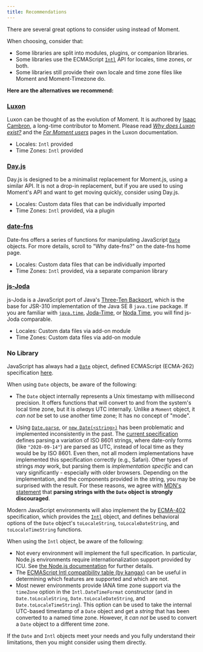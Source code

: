 ```yaml
---
title: Recommendations
---
```


There are several great options to consider using instead of Moment.

When choosing, consider that:

- Some libraries are split into modules, plugins, or companion libraries.
- Some libraries use the ECMAScript [`Intl`](https://developer.mozilla.org/docs/Web/JavaScript/Reference/Global_Objects/Intl) API for locales, time zones, or both.
- Some libraries still provide their own locale and time zone files like Moment and Moment-Timezone do.

**Here are the alternatives we recommend:**

### [Luxon](https://moment.github.io/luxon/)

Luxon can be thought of as the evolution of Moment.  It is authored by [Isaac Cambron](https://github.com/icambron), a long-time contributor to Moment.
Please read [*Why does Luxon exist?*](https://moment.github.io/luxon/#/why) and the [*For Moment users*](https://moment.github.io/luxon/#/moment) pages in the Luxon documentation.

- Locales: `Intl` provided
- Time Zones: `Intl` provided

### [Day.js](https://day.js.org/)

Day.js is designed to be a minimalist replacement for Moment.js, using a similar API.
It is not a drop-in replacement, but if you are used to using Moment's API and want to get moving quickly, consider using Day.js.

- Locales: Custom data files that can be individually imported
- Time Zones: `Intl` provided, via a plugin

### [date-fns](https://date-fns.org/)

Date-fns offers a series of functions for manipulating JavaScript [`Date`](https://developer.mozilla.org/docs/Web/JavaScript/Reference/Global_Objects/Date) objects.  For more details, scroll to "Why date-fns?" on the date-fns home page.

- Locales: Custom data files that can be individually imported
- Time Zones: `Intl` provided, via a separate companion library

### [js-Joda](https://js-joda.github.io/js-joda/)

js-Joda is a JavaScript port of Java's [Three-Ten Backport](https://www.threeten.org/threetenbp/), which is the base for JSR-310 implementation of the Java SE 8 `java.time` package.
If you are familiar with [`java.time`](https://docs.oracle.com/javase/8/docs/api/java/time/package-summary.html), [Joda-Time](https://www.joda.org/joda-time/), or [Noda Time](https://nodatime.org/), you will find js-Joda comparable.

- Locales: Custom data files via add-on module
- Time Zones: Custom data files via add-on module

### No Library

JavaScript has always had a [`Date`](https://developer.mozilla.org/docs/Web/JavaScript/Reference/Global_Objects/Date) object, defined ECMAScript (ECMA-262) specification [here](https://www.ecma-international.org/ecma-262/11.0/index.html#sec-date-objects).

When using `Date` objects, be aware of the following:

- The `Date` object internally represents a Unix timestamp with millisecond precision.  It offers functions that will convert to and from the system's local time zone, but it is *always* UTC internally.
  Unlike a `Moment` object, it *can not* be set to use another time zone; It has no concept of "mode".

- Using [`Date.parse`](https://developer.mozilla.org/docs/Web/JavaScript/Reference/Global_Objects/Date/parse), or [`new Date(<string>)`](https://developer.mozilla.org/docs/Web/JavaScript/Reference/Global_Objects/Date/Date#Timestamp_string)
  has been problematic and implemented inconsistently in the past.  The [current specification](https://www.ecma-international.org/ecma-262/11.0/index.html#sec-date-time-string-format) defines parsing a variation of ISO 8601 strings,
  where date-only forms (like `"2020-09-14"`) are parsed as UTC, instead of local time as they would be by ISO 8601.  Even then, not all modern implementations have implemented this specification correctly (e.g., Safari).
  Other types of strings *may* work, but parsing them is *implementation specific* and can vary significantly - especially with older browsers.  Depending on the implementation, and the components provided in the string, you may be surprised with the result.
  For these reasons, we agree with [MDN's statement](https://developer.mozilla.org/docs/Web/JavaScript/Reference/Global_Objects/Date/Date#Timestamp_string) that **parsing strings with the `Date` object is strongly discouraged**.

Modern JavaScript environments will also implement the by [ECMA-402](https://www.ecma-international.org/ecma-402) specification, which provides the [`Intl`](https://developer.mozilla.org/docs/Web/JavaScript/Reference/Global_Objects/Intl) object,
and defines behavioral options of the `Date` object's `toLocaleString`, `toLocaleDateString`, and `toLocaleTimeString` functions.

When using the `Intl` object, be aware of the following:

- Not every environment will implement the full specification.  In particular, Node.js environments require internationalization support provided by ICU.  See [the Node.js documentation](https://nodejs.org/docs/latest-v12.x/api/intl.html) for further details.
- The [ECMAScript Intl compatibility table (by kangax)](http://kangax.github.io/compat-table/esintl/) can be useful in determining which features are supported and which are not.
- Most newer environments provide IANA time zone support via the `timeZone` option in the `Intl.DateTimeFormat` constructor (and in `Date.toLocaleString`, `Date.toLocaleDateString`, and `Date.toLocaleTimeString`).
  This option can be used to take the internal UTC-based timestamp of a `Date` object and get a *string* that has been converted to a named time zone.  However, it *can not* be used to convert a `Date` object to a different time zone.

If the `Date` and `Intl` objects meet your needs and you fully understand their limitations, then you might consider using them directly.
